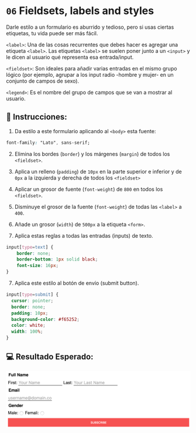 # `06` Fieldsets, labels and styles

Darle estilo a un formulario es aburrido y tedioso, pero si usas ciertas etiquetas, tu vida puede ser más fácil. 

`<label>`: Una de las cosas recurrentes que debes hacer es agregar una etiqueta `<label>`. Las etiquetas `<label>` se suelen poner junto a un `<input>` y le dicen al usuario qué representa esa entrada/input.

`<fieldset>`: Son ideales para añadir varias entradas en el mismo grupo lógico (por ejemplo, agrupar a los input radio -hombre y mujer- en un conjunto de campos de sexo).

`<legend>`: Es el nombre del grupo de campos que se van a mostrar al usuario.

## 📝 Instrucciones:

1. Da estilo a este formulario aplicando al `<body>` esta fuente:

```css
font-family: "Lato", sans-serif;
```

2. Elimina los bordes (`border`) y los márgenes (`margin`) de todos los `<fieldset>`. 

2. Aplica un relleno (`padding`) de `10px` en la parte superior e inferior y de `0px` a la izquierda y derecha de todos los `<fieldset>`

4. Aplicar un grosor de fuente (`font-weight`) de `800` en todos los `<fieldset>`.

5. Disminuye el grosor de la fuente (`font-weight`) de todas las `<label>` a `400`.

6. Añade un grosor (`width`) de `500px` a la etiqueta `<form>`.

7. Aplica estas reglas a todas las entradas (inputs) de texto.

```css
input[type=text] {
	border: none;
	border-bottom: 1px solid black;
	font-size: 16px;
}
```

7. Aplica este estilo al botón de envío (submit button).

```css
input[type=submit] {
  cursor: pointer;
  border: none;
  padding: 10px;
  background-color: #f65252;
  color: white;
  width: 100%;
}
```

## 💻 Resultado Esperado:

![06-fieldsets-labels-and-styles](../../.learn/assets/NGmLdal.png?raw=true)
